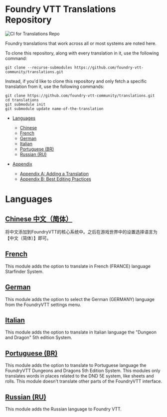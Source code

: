 # Foundry VTT Translations Repository

![CI for Translations Repo](https://github.com/foundry-vtt-community/translations/workflows/CI%20for%20Translations%20Repo/badge.svg)

Foundry translations that work across all or most systems are noted here.

To clone this repository, along with every translation in it, use the following command:

```
git clone --recurse-submodules https://github.com/foundry-vtt-community/translations.git
```

Instead, if you'd like to clone this repository and only fetch a specific translation from it, use the following commands:

```
git clone https://github.com/foundry-vtt-community/translations.git
cd translations
git submodule init
git submodule update name-of-the-translation
```


<!--tl=2-->
<!--ts-->
   * [Languages](#languages)
      * [Chinese](#中文)
      * [French](#french)
      * [German](#german)
      * [Italian](#italian)
      * [Portuguese (BR)](#portuguese-br)
      * [Russian (RU)](#russian-ru)

   * [Appendix](#appendix)
      * [Appendix A: Adding a Translation](#appendix-a-adding-a-translation)
      * [Appendix B: Best Editing Practices](#appendix-b-best-editing-practices)
<!--te-->

# Languages

## [Chinese 中文（简体）](Languages/cn-CN.md)
将中文添加到FoundryVTT的核心系统中。之后在游戏世界中的设置选择语言为【中文（简体）】即可。

## [French](Languages/foundryvtt-lang-fr-fr.md)
This module adds the option to translate in French (FRANCE) language Starfinder System.

## [German](Languages/foundryvtt-german.md)
This module adds the option to select the German (GERMANY) language from the FoundryVTT settings menu.

## [Italian](Languages/foundryvtt-lang-it-it.md)
This module adds the option to translate in Italian language the "Dungeon and Dragon" 5th edition System.

## [Portuguese (BR)](Languages/foundryvtt-brazilian-portuguese.md)
This module adds the option to translate to Portuguese language the FoundryVTT Dungeons and Dragons 5th Edition System. This modules only translates words in places related to the DND 5E system, like sheets and rolls. This module doesn't translate other parts of the FoundryVTT interface.

## [Russian (RU)](Languages/foundry-vtt-ru.md)
This module adds the Russian language to Foundry VTT.

